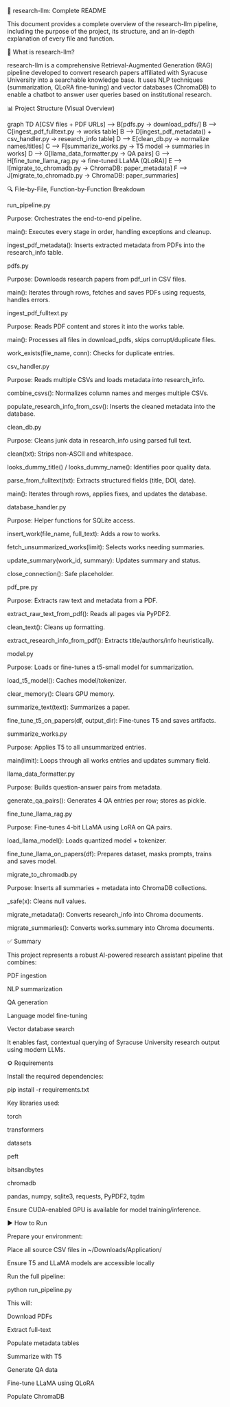 🧠 research-llm: Complete README

This document provides a complete overview of the research-llm pipeline, including the purpose of the project, its structure, and an in-depth explanation of every file and function.

📖 What is research-llm?

research-llm is a comprehensive Retrieval-Augmented Generation (RAG) pipeline developed to convert research papers affiliated with Syracuse University into a searchable knowledge base. It uses NLP techniques (summarization, QLoRA fine-tuning) and vector databases (ChromaDB) to enable a chatbot to answer user queries based on institutional research.

📊 Project Structure (Visual Overview)

graph TD
    A[CSV files + PDF URLs] --> B[pdfs.py → download_pdfs/]
    B --> C[ingest_pdf_fulltext.py → works table]
    B --> D[ingest_pdf_metadata() + csv_handler.py → research_info table]
    D --> E[clean_db.py → normalize names/titles]
    C --> F[summarize_works.py → T5 model → summaries in works]
    D --> G[llama_data_formatter.py → QA pairs]
    G --> H[fine_tune_llama_rag.py → fine-tuned LLaMA (QLoRA)]
    E --> I[migrate_to_chromadb.py → ChromaDB: paper_metadata]
    F --> J[migrate_to_chromadb.py → ChromaDB: paper_summaries]

🔍 File-by-File, Function-by-Function Breakdown

run_pipeline.py

Purpose: Orchestrates the end-to-end pipeline.

main(): Executes every stage in order, handling exceptions and cleanup.

ingest_pdf_metadata(): Inserts extracted metadata from PDFs into the research_info table.

pdfs.py

Purpose: Downloads research papers from pdf_url in CSV files.

main(): Iterates through rows, fetches and saves PDFs using requests, handles errors.

ingest_pdf_fulltext.py

Purpose: Reads PDF content and stores it into the works table.

main(): Processes all files in download_pdfs, skips corrupt/duplicate files.

work_exists(file_name, conn): Checks for duplicate entries.

csv_handler.py

Purpose: Reads multiple CSVs and loads metadata into research_info.

combine_csvs(): Normalizes column names and merges multiple CSVs.

populate_research_info_from_csv(): Inserts the cleaned metadata into the database.

clean_db.py

Purpose: Cleans junk data in research_info using parsed full text.

clean(txt): Strips non-ASCII and whitespace.

looks_dummy_title() / looks_dummy_name(): Identifies poor quality data.

parse_from_fulltext(txt): Extracts structured fields (title, DOI, date).

main(): Iterates through rows, applies fixes, and updates the database.

database_handler.py

Purpose: Helper functions for SQLite access.

insert_work(file_name, full_text): Adds a row to works.

fetch_unsummarized_works(limit): Selects works needing summaries.

update_summary(work_id, summary): Updates summary and status.

close_connection(): Safe placeholder.

pdf_pre.py

Purpose: Extracts raw text and metadata from a PDF.

extract_raw_text_from_pdf(): Reads all pages via PyPDF2.

clean_text(): Cleans up formatting.

extract_research_info_from_pdf(): Extracts title/authors/info heuristically.

model.py

Purpose: Loads or fine-tunes a t5-small model for summarization.

load_t5_model(): Caches model/tokenizer.

clear_memory(): Clears GPU memory.

summarize_text(text): Summarizes a paper.

fine_tune_t5_on_papers(df, output_dir): Fine-tunes T5 and saves artifacts.

summarize_works.py

Purpose: Applies T5 to all unsummarized entries.

main(limit): Loops through all works entries and updates summary field.

llama_data_formatter.py

Purpose: Builds question-answer pairs from metadata.

generate_qa_pairs(): Generates 4 QA entries per row; stores as pickle.

fine_tune_llama_rag.py

Purpose: Fine-tunes 4-bit LLaMA using LoRA on QA pairs.

load_llama_model(): Loads quantized model + tokenizer.

fine_tune_llama_on_papers(df): Prepares dataset, masks prompts, trains and saves model.

migrate_to_chromadb.py

Purpose: Inserts all summaries + metadata into ChromaDB collections.

_safe(x): Cleans null values.

migrate_metadata(): Converts research_info into Chroma documents.

migrate_summaries(): Converts works.summary into Chroma documents.

✅ Summary

This project represents a robust AI-powered research assistant pipeline that combines:

PDF ingestion

NLP summarization

QA generation

Language model fine-tuning

Vector database search

It enables fast, contextual querying of Syracuse University research output using modern LLMs.

⚙️ Requirements

Install the required dependencies:

pip install -r requirements.txt

Key libraries used:

torch

transformers

datasets

peft

bitsandbytes

chromadb

pandas, numpy, sqlite3, requests, PyPDF2, tqdm

Ensure CUDA-enabled GPU is available for model training/inference.

▶️ How to Run

Prepare your environment:

Place all source CSV files in ~/Downloads/Application/

Ensure T5 and LLaMA models are accessible locally

Run the full pipeline:

python run_pipeline.py

This will:

Download PDFs

Extract full-text

Populate metadata tables

Summarize with T5

Generate QA data

Fine-tune LLaMA using QLoRA

Populate ChromaDB
